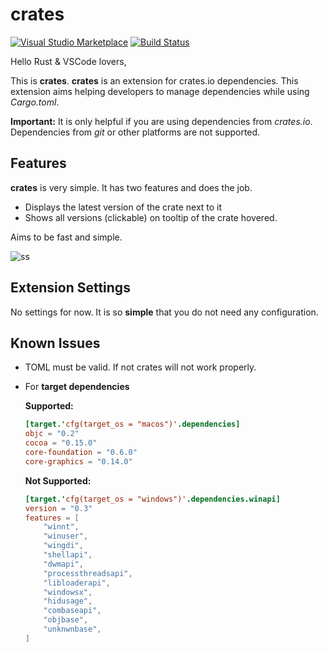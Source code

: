 # crates

[![Visual Studio Marketplace](https://img.shields.io/vscode-marketplace/v/serayuzgur.crates.svg)](https://github.com/serayuzgur/crates)
[![Build Status](https://travis-ci.org/serayuzgur/crates.svg?branch=master)](https://travis-ci.org/serayuzgur/crates)

Hello Rust & VSCode lovers,

This is **crates**. **crates** is an extension for crates.io dependencies. This extension aims helping developers to manage dependencies while using _Cargo.toml_.

**Important:** It is only helpful if you are using dependencies from _crates.io_. Dependencies from *git* or other platforms are not supported.

## Features

**crates** is very simple. It has two features and does the job.
* Displays the latest version of the crate next to it
* Shows all versions (clickable) on tooltip of the crate hovered. 

Aims to be fast and simple. 

![ss](https://github.com/serayuzgur/crates/raw/master/feature.gif)

## Extension Settings

No settings for now. It is so **simple** that you do not need any configuration.

## Known Issues

* TOML must be valid. If not crates will not work properly.

*  For **target dependencies**

    **Supported:**

    ```toml
    [target.'cfg(target_os = "macos")'.dependencies]
    objc = "0.2"
    cocoa = "0.15.0"
    core-foundation = "0.6.0"
    core-graphics = "0.14.0"
    ```

    **Not Supported:**

    ```toml
    [target.'cfg(target_os = "windows")'.dependencies.winapi]
    version = "0.3"
    features = [
        "winnt",
        "winuser",
        "wingdi",
        "shellapi",
        "dwmapi",
        "processthreadsapi",
        "libloaderapi",
        "windowsx",
        "hidusage",
        "combaseapi",
        "objbase",
        "unknwnbase",
    ]
    ```
